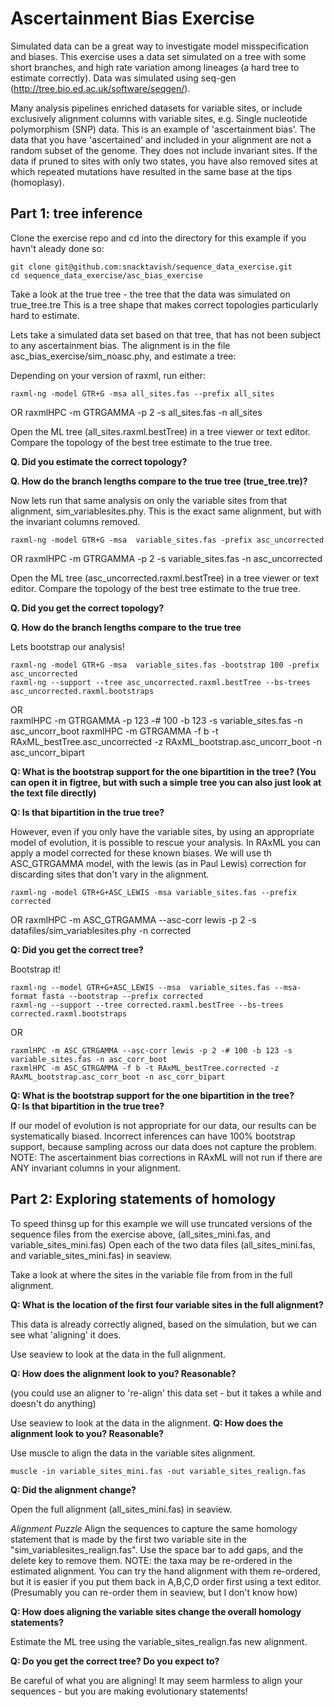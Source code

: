 # Ascertainment Bias Exercise
Simulated data can be a great way to investigate model misspecification and biases. This exercise uses a data set simulated on a tree with some short branches, and high rate variation among lineages (a hard tree to estimate correctly). Data was simulated using seq-gen (http://tree.bio.ed.ac.uk/software/seqgen/).


Many analysis pipelines enriched datasets for variable sites, or include exclusively alignment columns with variable sites, e.g. Single nucleotide polymorphism (SNP) data. This is an example of 'ascertainment bias'. 
The data that you have 'ascertained' and included in your alignment are not a random subset of the genome. They does not include invariant sites. 
If the data if pruned to sites with only two states, you have also removed sites at which repeated mutations have resulted in the same base at the tips (homoplasy).

## Part 1: tree inference


Clone the exercise repo and cd into the directory for this example if you havn't aleady done so:

    git clone git@github.com:snacktavish/sequence_data_exercise.git
    cd sequence_data_exercise/asc_bias_exercise


Take a look at the true tree -   the tree that the data was simulated on true_tree.tre
This is a tree shape that makes correct topologies particularly hard to estimate.


Lets take a simulated data set based on that tree, that has not been subject to any ascertainment bias.
The alignment is in the file asc_bias_exercise/sim_noasc.phy, and estimate a tree:

Depending on your version of raxml, run either:



    raxml-ng -model GTR+G -msa all_sites.fas --prefix all_sites
OR 
    raxmlHPC -m GTRGAMMA -p 2 -s  all_sites.fas -n all_sites


Open the ML tree (all_sites.raxml.bestTree) in a tree viewer or text editor.
Compare the topology of the best tree estimate to the true tree. 

**Q. Did you estimate the correct topology?**

**Q. How do the branch lengths compare to the true tree (true_tree.tre)?**

Now lets run that same analysis on only the variable sites from that alignment, sim_variablesites.phy. This is the exact same alignment, but with the invariant columns removed.


    raxml-ng -model GTR+G -msa  variable_sites.fas -prefix asc_uncorrected
OR 
    raxmlHPC -m GTRGAMMA -p 2 -s variable_sites.fas -n asc_uncorrected

Open the ML tree (asc_uncorrected.raxml.bestTree) in a tree viewer or text editor.
Compare the topology of the best tree estimate to the true tree. 

**Q. Did you get the correct topology?**

**Q. How do the branch lengths compare to the true tree**


Lets bootstrap our analysis!


    raxml-ng -model GTR+G -msa  variable_sites.fas -bootstrap 100 -prefix asc_uncorrected
    raxml-ng --support --tree asc_uncorrected.raxml.bestTree --bs-trees asc_uncorrected.raxml.bootstraps
OR  
    raxmlHPC -m GTRGAMMA -p 123 -# 100 -b 123 -s variable_sites.fas -n asc_uncorr_boot
    raxmlHPC -m GTRGAMMA -f b -t RAxML_bestTree.asc_uncorrected -z RAxML_bootstrap.asc_uncorr_boot -n asc_uncorr_bipart




**Q: What is the bootstrap support for the one bipartition in the tree? (You can open it in figtree, but with such a simple tree you can also just look at the text file directly)**

**Q: Is that bipartition in the true tree?**

However, even if you only have the variable sites, by using an appropriate model of evolution, it is possible to rescue your analysis. In RAxML you can apply a model corrected for these known biases. We will use th ASC_GTRGAMMA model, with the lewis (as in Paul Lewis) correction for discarding sites that don't vary in the alignment.

    raxml-ng -model GTR+G+ASC_LEWIS -msa variable_sites.fas --prefix corrected
OR 
    raxmlHPC -m ASC_GTRGAMMA --asc-corr lewis -p 2 -s datafiles/sim_variablesites.phy -n corrected


**Q: Did you get the correct tree?**

Bootstrap it!

    raxml-ng --model GTR+G+ASC_LEWIS --msa  variable_sites.fas --msa-format fasta --bootstrap --prefix corrected
    raxml-ng --support --tree corrected.raxml.bestTree --bs-trees corrected.raxml.bootstraps
OR  

    raxmlHPC -m ASC_GTRGAMMA --asc-corr lewis -p 2 -# 100 -b 123 -s variable_sites.fas -n asc_corr_boot
    raxmlHPC -m ASC_GTRGAMMA -f b -t RAxML_bestTree.corrected -z RAxML_bootstrap.asc_corr_boot -n asc_corr_bipart


**Q: What is the bootstrap support for the one bipartition in the tree?**  
**Q: Is that bipartition in the true tree?**  

If our model of evolution is not appropriate for our data, our results can be systematically biased. Incorrect inferences can have 100% bootstrap support, because sampling across our data does not capture the problem.
NOTE: The ascertainment bias corrections in RAxML will not run if there are ANY invariant columns in your alignment.

## Part 2: Exploring statements of homology

To speed thinsg up for this example we will use truncated versions of the sequence files from the exercise above,  (all_sites_mini.fas, and variable_sites_mini.fas)
Open each of the two data files (all_sites_mini.fas, and variable_sites_mini.fas) in seaview.

Take a look at where the sites in the variable file from from in the full alignment.

**Q: What is the location of the first four variable sites in the full alignment?**


This data is already correctly aligned, based on the simulation, but we can see what 'aligning' it does.

Use seaview to look at the data in the full alignment. 

**Q: How does the alignment look to you? Reasonable?**

(you could use an aligner to 're-align' this data set - but it takes a while and doesn't do anything)


Use seaview to look at the data in the alignment. 
**Q: How does the alignment look to you? Reasonable?**


Use muscle to align the data in the variable sites alignment. 

    muscle -in variable_sites_mini.fas -out variable_sites_realign.fas


**Q: Did the alignment change?**


Open the full alignment (all_sites_mini.fas) in seaview.

*Alignment Puzzle*
Align the sequences to capture the same homology statement that is made by the first two variable site in the "sim_variablesites_realign.fas".
Use the space bar to add gaps, and the delete key to remove them.
NOTE: the taxa may be re-ordered in the estimated alignment. You can try the hand alignment with them re-ordered, but it is easier if you put them back in A,B,C,D order first using a text editor. 
(Presumably you can re-order them in seaview, but I don't know how)


**Q: How does aligning the variable sites change the overall homology statements?**


Estimate the ML tree using the variable_sites_realign.fas new alignment.

**Q: Do you get the correct tree? Do you expect to?**


Be careful of what you are aligning! It may seem harmless to align your sequences - but you are making evolutionary statements!